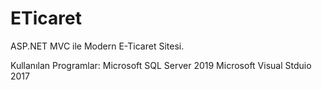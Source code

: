 # ETicaret

ASP.NET MVC ile Modern E-Ticaret Sitesi.

Kullanılan Programlar:
Microsoft SQL Server 2019
Microsoft Visual Stduio 2017



